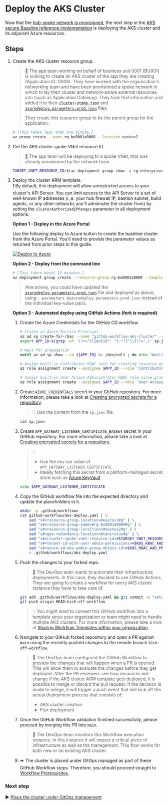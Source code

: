 # Deploy the AKS Cluster

Now that the [hub-spoke network is provisioned](./04-networking.md), the next step in the [AKS secure Baseline reference implementation](./) is deploying the AKS cluster and its adjacent Azure resources.

## Steps

1. Create the AKS cluster resource group.

   > :book: The app team working on behalf of business unit 0001 (BU001) is looking to create an AKS cluster of the app they are creating (Application ID: 0008). They have worked with the organization's networking team and have been provisioned a spoke network in which to lay their cluster and network-aware external resources into (such as Application Gateway). They took that information and added it to their [`cluster-stamp.json`](./cluster-stamp.json) and [`azuredeploy.parameters.prod.json`](./azuredeploy.parameters.prod.json) files.
   >
   > They create this resource group to be the parent group for the application.

   ```bash
   # [This takes less than one minute.]
   az group create --name rg-bu0001a0008 --location eastus2
   ```

1. Get the AKS cluster spoke VNet resource ID.

   > :book: The app team will be deploying to a spoke VNet, that was already provisioned by the network team.

   ```bash
   TARGET_VNET_RESOURCE_ID=$(az deployment group show -g rg-enterprise-networking-spokes -n spoke-BU0001A0008 --query properties.outputs.clusterVnetResourceId.value -o tsv)
   ```

1. Deploy the cluster ARM template.  
  :exclamation: By default, this deployment will allow unrestricted access to your cluster's API Server.  You can limit access to the API Server to a set of well-known IP addresses (i.,e. your hub firewall IP, bastion subnet, build agents, or any other networks you'll administer the cluster from) by setting the `clusterAuthorizedIPRanges` parameter in all deployment options.  

   **Option 1 - Deploy in the Azure Portal**

   Use the following deploy to Azure button to create the baseline cluster from the Azure Portal. You'll need to provide the parameter values as returned from prior steps in this guide.

   [![Deploy to Azure](https://aka.ms/deploytoazurebutton)](https://portal.azure.com/#create/Microsoft.Template/uri/https%3A%2F%2Fraw.githubusercontent.com%2Fmspnp%2Faks-secure-baseline%2Fmain%2Fcluster-stamp.json)

    **Option 2 - Deploy from the command line**
   ```bash
   # [This takes about 15 minutes.]
   az deployment group create --resource-group rg-bu0001a0008 --template-file cluster-stamp.json --parameters targetVnetResourceId=$TARGET_VNET_RESOURCE_ID k8sRbacAadProfileAdminGroupObjectID=$K8S_RBAC_AAD_PROFILE_ADMIN_GROUP_OBJECTID k8sRbacAadProfileTenantId=$K8S_RBAC_AAD_PROFILE_TENANTID appGatewayListenerCertificate=$APP_GATEWAY_LISTENER_CERTIFICATE
   ```

   > Alteratively, you could have updated the [`azuredeploy.parameters.prod.json`](./azuredeploy.parameters.prod.json) file and deployed as above, using `--parameters @azuredeploy.parameters.prod.json` instead of the individual key-value pairs.

    **Option 3 - Automated deploy using GitHub Actions (fork is required)**

    1. Create the Azure Credentials for the GitHub CD workflow.

       ```bash
       # Create an Azure Service Principal
       az ad sp create-for-rbac --name "github-workflow-aks-cluster" --sdk-auth --skip-assignment > sp.json
       export APP_ID=$(grep -oP '(?<="clientId": ").*?[^\\](?=",)' sp.json)

       # Wait for propagation
       until az ad sp show --id ${APP_ID} &> /dev/null ; do echo "Waiting for Azure AD propagation" && sleep 5; done

       # Assign built-in Contributor RBAC role for creating resource groups and performing deployments at subscription level
       az role assignment create --assignee $APP_ID --role 'Contributor'

       # Assign built-in User Access Administrator RBAC role since granting RBAC access to other resources during the cluster creation will be required at subscription level (e.g. AKS-managed Internal Load Balancer, ACR, Managed Identities, etc.)
       az role assignment create --assignee $APP_ID --role 'User Access Administrator'
       ```

    1. Create `AZURE_CREDENTIALS` secret in your GitHub repository. For more
       information, please take a look at [Creating encrypted secrets for a repository](https://docs.github.com/actions/configuring-and-managing-workflows/creating-and-storing-encrypted-secrets#creating-encrypted-secrets-for-a-repository).

       > :bulb: Use the content from the `sp.json` file.

       ```bash
       cat sp.json
       ```

    1. Create `APP_GATEWAY_LISTENER_CERTIFICATE_BASE64` secret in your GitHub repository. For more
       information, please take a look at [Creating encrypted secrets for a repository](https://docs.github.com/actions/configuring-and-managing-workflows/creating-and-storing-encrypted-secrets#creating-encrypted-secrets-for-a-repository).

       > :bulb:
       >
       >  * Use the env var value of `APP_GATEWAY_LISTENER_CERTIFICATE`
       >  * Ideally fetching this secret from a platform-managed secret store such as [Azure KeyVault](https://github.com/marketplace/actions/azure-key-vault-get-secrets)

       ```bash
       echo $APP_GATEWAY_LISTENER_CERTIFICATE
       ```

    1. Copy the GitHub workflow file into the expected directory and update the placeholders in it.

       ```bash
       mkdir -p .github/workflows
       cat github-workflow/aks-deploy.yaml | \
           sed "s#<resource-group-location>#eastus2#g" | \
           sed "s#<resource-group-name>#rg-bu0001a0008#g" | \
           sed "s#<resource-group-localtion>#eastus2#g" | \
           sed "s#<geo-redundancy-location>#centralus#g" | \
           sed "s#<cluster-spoke-vnet-resource-id>#$TARGET_VNET_RESOURCE_ID#g" | \
           sed "s#<tenant-id-with-user-admin-permissions>#$K8S_RBAC_AAD_PROFILE_TENANTID#g" | \
           sed "s#<azure-ad-aks-admin-group-object-id>#$K8S_RBAC_AAD_PROFILE_ADMIN_GROUP_OBJECTID#g" \
           > .github/workflows/aks-deploy.yaml
       ```

    1. Push the changes to your forked repo.

       > :book: The DevOps team wants to automate their infrastructure deployments. In this case, they decided to use GitHub Actions. They are going to create a workflow for every AKS cluster instance they have to take care of.

       ```bash
       git add .github/workflows/aks-deploy.yaml && git commit -m "setup GitHub CD workflow"
       git push origin HEAD:kick-off-workflow
       ```

       > :bulb: You might want to convert this GitHub workflow into a template since your organization or team might need to handle multiple AKS clusters. For more information, please take a look at [Sharing Workflow Templates within your organization](https://docs.github.com/actions/configuring-and-managing-workflows/sharing-workflow-templates-within-your-organization).

    1. Navigate to your GitHub forked repository and open a PR against `main` using the recently pushed changes to the remote branch `kick-off-workflow`.

       > :book: The DevOps team configured the GitHub Workflow to preview the changes that will happen when a PR is opened. This will allow them to evaluate the changes before they get deployed. After the PR reviewers see how resources will change if the AKS cluster ARM template gets deployed, it is possible to merge or discard the pull request. If the decision is made to merge, it will trigger a push event that will kick off the actual deployment process that consists of:
       >
       > * AKS cluster creation
       > * Flux deployment

    1. Once the GitHub Workflow validation finished successfully, please proceed by merging this PR into `main`.

       > :book: The DevOps team monitors this Workflow execution instance. In this instance it will impact a critical piece of infrastructure as well as the management. This flow works for both new or an existing AKS cluster.

    1. :fast_forward: The cluster is placed under GitOps managed as part of these GitHub Workflow steps. Therefore, you should proceed straight to [Workflow Prerequisites](./07-workload-prerequisites.md).

### Next step

:arrow_forward: [Place the cluster under GitOps management](./06-gitops.md)